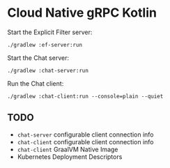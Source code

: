 # Cloud Native gRPC Kotlin

Start the Explicit Filter server:
```
./gradlew :ef-server:run
```

Start the Chat server:
```
./gradlew :chat-server:run
```

Run the Chat client:
```
./gradlew :chat-client:run --console=plain --quiet
```


## TODO

- `chat-server` configurable client connection info
- `chat-client` configurable client connection info
- `chat-client` GraalVM Native Image
- Kubernetes Deployment Descriptors
